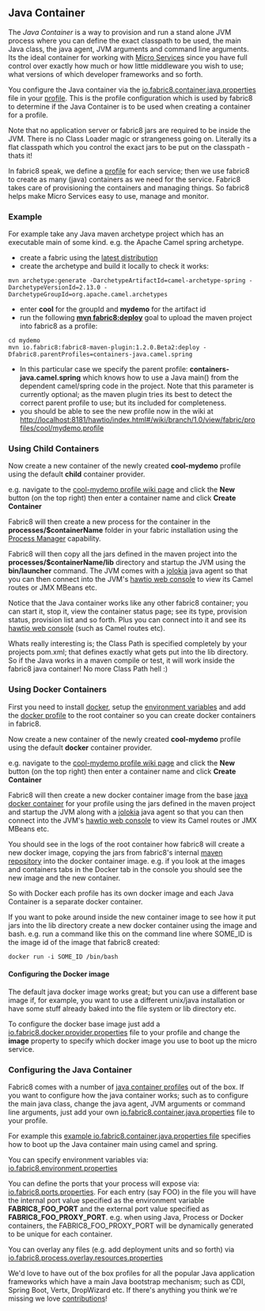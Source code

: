 ## Java Container

The _Java Container_ is a way to provision and run a stand alone JVM process where you can define the exact classpath to be used, the main Java class, the java agent, JVM arguments and command line arguments. Its the ideal container for working with [Micro Services](microServices.html) since you have full control over exactly how much or how little middleware you wish to use; what versions of which developer frameworks and so forth.

You configure the Java container via the [io.fabric8.container.java.properties](https://github.com/fabric8io/fabric8/blob/master/fabric/fabric8-karaf/src/main/resources/distro/fabric/import/fabric/profiles/containers/java.camel.spring.profile/io.fabric8.container.java.properties) file in your [profile](profiles.html). This is the profile configuration which is used by fabric8 to determine if the Java Container is to be used when creating a container for a profile.

Note that no application server or fabric8 jars are required to be inside the JVM. There is no Class Loader magic or strangeness going on. Literally its a flat classpath which you control the exact jars to be put on the classpath - thats it!

In fabric8 speak, we define a [profile](profiles.html) for each service; then we use fabric8 to create as many (java) containers as we need for the service. Fabric8 takes care of provisioning the containers and managing things. So fabric8 helps make Micro Services easy to use, manage and monitor.

### Example

For example take any Java maven archetype project which has an executable main of some kind. e.g. the Apache Camel spring archetype.

* create a fabric using the [latest distribution](getStarted.html)
* create the archetype and build it locally to check it works:

```
mvn archetype:generate -DarchetypeArtifactId=camel-archetype-spring -DarchetypeVersionId=2.13.0 -DarchetypeGroupId=org.apache.camel.archetypes
```

* enter **cool** for the groupId and **mydemo** for the artifact id
* run the following **[mvn fabric8:deploy](mavenPlugin.html)** goal to upload the maven project into fabric8 as a profile:

```
cd mydemo
mvn io.fabric8:fabric8-maven-plugin:1.2.0.Beta2:deploy -Dfabric8.parentProfiles=containers-java.camel.spring
```

* In this particular case we specify the parent profile: **containers-java.camel.spring** which knows how to use a Java main() from the dependent camel/spring code in the project. Note that this parameter is currently optional; as the maven plugin tries its best to detect the correct parent profile to use; but its included for completeness.
* you should be able to see the new profile now in the wiki at [http://localhost:8181/hawtio/index.html#/wiki/branch/1.0/view/fabric/profiles/cool/mydemo.profile](http://localhost:8181/hawtio/index.html#/wiki/branch/1.0/view/fabric/profiles/cool/mydemo.profile)


### Using Child Containers

Now create a new container of the newly created **cool-mydemo** profile using the default **child** container provider.

e.g. navigate to the [cool-mydemo profile wiki page](http://localhost:8181/hawtio/index.html#/wiki/branch/1.0/view/fabric/profiles/cool/mydemo.profile) and click the **New** button (on the top right) then enter a container name and click **Create Container**

Fabric8 will then create a new process for the container in the **processes/$containerName** folder in your fabric installation using the [Process Manager](processManager.html) capability.

Fabric8 will then copy all the jars defined in the maven project into the **processes/$containerName/lib** directory and startup the JVM using the **bin/launcher** command. The JVM comes with a [jolokia](http://jolokia.org/) java agent so that you can then connect into the JVM's [hawtio web console](http://hawt.io/)  to view its Camel routes or JMX MBeans etc.

Notice that the Java container works like any other fabric8 container; you can start it, stop it, view the container status page; see its type, provision status, provision list and so forth. Plus you can connect into it and see its [hawtio web console](http://hawt.io/) (such as Camel routes etc).

Whats really interesting is; the Class Path is specified completely by your projects pom.xml; that defines exactly what gets put into the lib directory. So if the Java works in a maven compile or test, it will work inside the fabric8 java container! No more Class Path hell :)

### Using Docker Containers

First you need to install [docker](https://www.docker.io/gettingstarted/#h_installation), setup the [environment variables](docker.html) and add the [docker profile](docker.html) to the root container so you can create docker containers in fabric8.

Now create a new container of the newly created **cool-mydemo** profile using the default **docker** container provider.

e.g. navigate to the [cool-mydemo profile wiki page](http://localhost:8181/hawtio/index.html#/wiki/branch/1.0/view/fabric/profiles/cool/mydemo.profile) and click the **New** button (on the top right) then enter a container name and click **Create Container**

Fabric8 will then create a new docker container image from the base [java docker container](https://github.com/fabric8io/fabric8-java-docker) for your profile using the jars defined in the maven project and startup the JVM along with a [jolokia](http://jolokia.org/) java agent so that you can then connect into the JVM's [hawtio web console](http://hawt.io/) to view its Camel routes or JMX MBeans etc.

You should see in the logs of the root container how fabric8 will create a new docker image, copying the jars from fabric8's internal [maven repository](mavenProxy.html) into the docker container image. e.g. if you look at the images and containers tabs in the Docker tab in the console you should see the new image and the new container.

So with Docker each profile has its own docker image and each Java Container is a separate docker container.

If you want to poke around inside the new container image to see how it put jars into the lib directory create a new docker container using the image and bash. e.g. run a command like this on the command line where SOME_ID is the image id of the image that fabric8 created:

    docker run -i SOME_ID /bin/bash

#### Configuring the Docker image

The default java docker image works great; but you can use a different base image if, for example, you want to use a different unix/java installation or have some stuff already baked into the file system or lib directory etc.

To configure the docker base image just add a [io.fabric8.docker.provider.properties](https://github.com/fabric8io/fabric8/blob/master/fabric/fabric8-karaf/src/main/resources/distro/fabric/import/fabric/profiles/containers/java.profile/io.fabric8.docker.provider.properties#L17) file to your profile and change the **image** property to specify which docker image you use to boot up the micro service.

### Configuring the Java Container

Fabric8 comes with a number of [java container profiles](https://github.com/fabric8io/fabric8/tree/master/fabric/fabric8-karaf/src/main/resources/distro/fabric/import/fabric/profiles/containers) out of the box. If you want to configure how the java container works; such as to configure the main java class, change the java agent, JVM arguments or command line arguments, just add your own [io.fabric8.container.java.properties](https://github.com/fabric8io/fabric8/blob/master/fabric/fabric8-karaf/src/main/resources/distro/fabric/import/fabric/profiles/containers/java.camel.spring.profile/io.fabric8.container.java.properties) file to your profile.

For example this [example io.fabric8.container.java.properties file](https://github.com/fabric8io/fabric8/blob/master/fabric/fabric8-karaf/src/main/resources/distro/fabric/import/fabric/profiles/containers/java.camel.spring.profile/io.fabric8.container.java.properties) specifies how to boot up the Java container main using camel and spring.

You can specify environment variables via: [io.fabric8.environment.properties](https://github.com/fabric8io/fabric8/blob/master/fabric/fabric8-karaf/src/main/resources/distro/fabric/import/fabric/profiles/containers/tomcat.profile/io.fabric8.environment.properties)

You can define the ports that your process will expose via: [io.fabric8.ports.properties](https://github.com/fabric8io/fabric8/blob/master/fabric/fabric8-karaf/src/main/resources/distro/fabric/import/fabric/profiles/containers/tomcat.profile/io.fabric8.ports.properties). For each entry (say FOO) in the file you will have the internal port value specified as the environment variable **FABRIC8_FOO_PORT** and the external port value specified as **FABRIC8_FOO_PROXY_PORT**. e.g. when using Java, Process or Docker containers, the FABRIC8_FOO_PROXY_PORT will be dynamically generated to be unique for each container.

You can overlay any files (e.g. add deployment units and so forth) via [io.fabric8.process.overlay.resources.properties](https://github.com/fabric8io/fabric8/blob/master/fabric/fabric8-karaf/src/main/resources/distro/fabric/import/fabric/profiles/containers/tomcat.profile/io.fabric8.process.overlay.resources.properties)

We'd love to have out of the box profiles for all the popular Java application frameworks which have a main Java bootstrap mechanism; such as CDI, Spring Boot, Vertx, DropWizard etc. If there's anything you think we're missing we love [contributions](contributing/index.html)!
